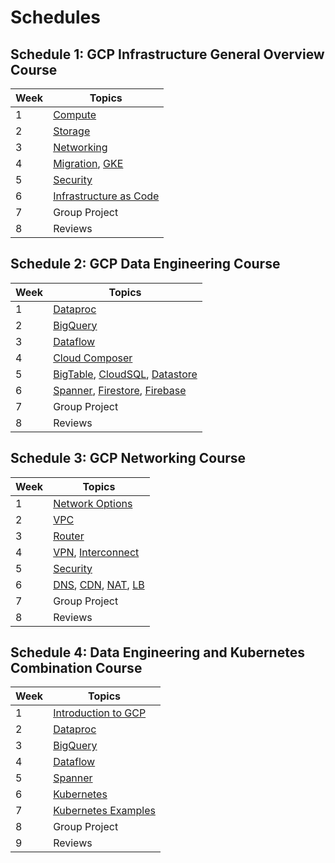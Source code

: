 # Schedules

## Schedule 1: GCP Infrastructure General Overview Course

|   Week  |  Topics        |
|-----------|-----------------------------------|
|    1    |[Compute](https://github.com/bobbae/gcp/wiki/Compute)      |
|    2    |[Storage](https://github.com/bobbae/gcp/wiki/Storage)      |
|    3    |[Networking](https://github.com/bobbae/gcp/wiki/Networking)      |
|    4   |[Migration](https://github.com/bobbae/gcp/wiki/Migration), [GKE](https://github.com/bobbae/gcp/wiki/Kubernetes-Engine-and-Containers)  |
|    5    |[Security](https://github.com/bobbae/gcp/wiki/Security)      |
|    6    |[Infrastructure as Code](https://github.com/bobbae/gcp/wiki/Infrastructure-as-Code)   |
|    7    |Group Project   |
|    8    |Reviews    |


## Schedule 2: GCP Data Engineering Course

|   Week  |  Topics        |
|-----------|-----------------------------------|
|    1    |[Dataproc](https://github.com/bobbae/gcp/wiki/Data-Engineering#cloud-dataproc) |    |
|    2    |[BigQuery](https://github.com/bobbae/gcp/wiki/Data-Engineering#bigquery)      |
|    3    |[Dataflow](https://github.com/bobbae/gcp/wiki/Data-Engineering#dataflow)     |
|    4   |[Cloud Composer](https://github.com/bobbae/gcp/wiki/Data-Engineering#cloud-composer)  |
|    5    |[BigTable](https://github.com/bobbae/gcp/wiki/Data-Engineering#cloud-bigtable), [CloudSQL](https://github.com/bobbae/gcp/wiki/Data-Engineering#cloud-sql), [Datastore](https://github.com/bobbae/gcp/wiki/Data-Engineering#datastore) |
|    6    |[Spanner](https://github.com/bobbae/gcp/wiki/Data-Engineering#cloud-spanner), [Firestore](https://github.com/bobbae/gcp/wiki/Data-Engineering#firestore), [Firebase](https://github.com/bobbae/gcp/wiki/Data-Engineering#firebase)  |
|    7    |Group Project   |
|    8    |Reviews    | 




## Schedule 3: GCP Networking Course

|   Week  |  Topics        |
|-----------|-----------------------------------|
|    1    |[Network Options](https://github.com/bobbae/gcp/wiki/Networking#network-options)      |
|    2    |[VPC](https://github.com/bobbae/gcp/wiki/Networking#introduction-1)      |
|    3    |[Router](https://github.com/bobbae/gcp/wiki/Networking#cloud-router)      |
|    4   |[VPN](https://github.com/bobbae/gcp/wiki/Networking#cloud-vpn), [Interconnect](https://github.com/bobbae/gcp/wiki/Networking#cloud-interconnect)  |
|    5    |[Security](https://github.com/bobbae/gcp/wiki/Security)      |
|    6    |[DNS](https://github.com/bobbae/gcp/wiki/Networking#cloud-dns), [CDN](https://github.com/bobbae/gcp/wiki/Networking#cloud-cdn), [NAT](https://github.com/bobbae/gcp/wiki/Networking#cloud-nat), [LB](https://github.com/bobbae/gcp/wiki/Networking#cloud-load-balancing)   |
|    7    |Group Project   |
|    8    |Reviews    |


## Schedule 4: Data Engineering and Kubernetes Combination Course

|   Week  |  Topics        |
|-----------|-----------------------------------|
|   1  | [Introduction to GCP](https://github.com/bobbae/gcp/wiki/Introduction) |
|    2   |[Dataproc](https://github.com/bobbae/gcp/wiki/Data-Engineering#cloud-dataproc) | 
|    3    |[BigQuery](https://github.com/bobbae/gcp/wiki/Data-Engineering#bigquery)      |
|    4    |[Dataflow](https://github.com/bobbae/gcp/wiki/Data-Engineering#dataflow)      |
|    5   | [Spanner](https://github.com/bobbae/gcp/wiki/Data-Engineering#cloud-spanner) |
|    6    | [Kubernetes](https://github.com/bobbae/gcp/wiki/Kubernetes-Engine-and-Containers#containers)       |
| 7 | [Kubernetes Examples](https://github.com/bobbae/gcp/wiki/Kubernetes-Engine-and-Containers#kubernetes-examples)  |
|    8    |Group Project   |
|    9   |Reviews    | 
